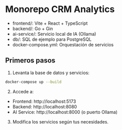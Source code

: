 # Monorepo CRM Analytics

- frontend/: Vite + React + TypeScript
- backend/: Go + Gin
- ai-service/: Servicio local de IA (Ollama)
- db/: SQL de ejemplo para PostgreSQL
- docker-compose.yml: Orquestación de servicios

## Primeros pasos

1. Levanta la base de datos y servicios:

```sh
docker-compose up --build
```

2. Accede a:
- Frontend: http://localhost:5173
- Backend: http://localhost:8080
- AI Service: http://localhost:8000 (o puerto Ollama)

3. Modifica los servicios según tus necesidades.
